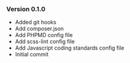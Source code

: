 ### Version 0.1.0
 - Added git hooks
 - Add composer.json
 - Add PHPMD config file
 - Add scss-lint config file
 - Add Javascript coding standards config file
 - Initial commit

